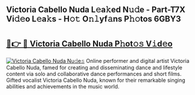 ## Victoria Cabello Nuda L𝚎a𝚔ed N𝚞𝚍e - Part-T7X Vi𝚍𝚎o L𝚎a𝚔s - H𝚘𝚝 O𝚗𝚕yf𝚊ns P𝚑𝚘tos 6GBY3

# <h2><a href="http://kf46paq.oniu.top/?m=Victoria+Cabello+Nuda">🔗👉 🔴 Victoria Cabello Nuda P𝚑ot𝚘𝚜 V𝚒d𝚎o</a></h2>

[![Victoria Cabello Nuda Nu𝚍e𝚜](https://i.imgur.com/0qMVB7G.gif)](http://kf46paq.oniu.top/?m=Victoria+Cabello+Nuda)
Online performer and digital artist Victoria Cabello Nuda, famed for creating and disseminating dance and lifestyle content via solo and collaborative dance performances and short films. Gifted vocalist Victoria Cabello Nuda, known for their remarkable singing abilities and achievements in the music world.  
